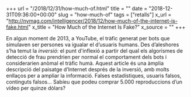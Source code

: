 +++
url = "/2018/12/31/how-much-of.html"
title = ""
date = "2018-12-31T09:36:00+00:00"
slug = "how-much-of"
tags = ["retalls"]
x_url = "http://nymag.com/intelligencer/2018/12/how-much-of-the-internet-is-fake.html"
x_title = "How Much of the Internet Is Fake?"
x_source = ""
+++


En algun moment de 2013, a YouTube, el tràfic generat per bots que simulaven ser persones va igualar el d’usuaris humans. Des d’aleshores s’ha temut la *inversió*: el punt d'inflexió a partir del qual els algorismes de detecció de frau prendrien per normal el comportament dels bots i considerarien anòmal el tràfic humà. Aquest article és una àmplia descripció del paisatge d’Internet després de la inversió, amb molts enllaços per a ampliar la informació. Falses estadístiques, usuaris falsos, continguts falsos… Sabíeu que podeu comprar 5.000 reproduccions d’un vídeo per quinze dòlars?
